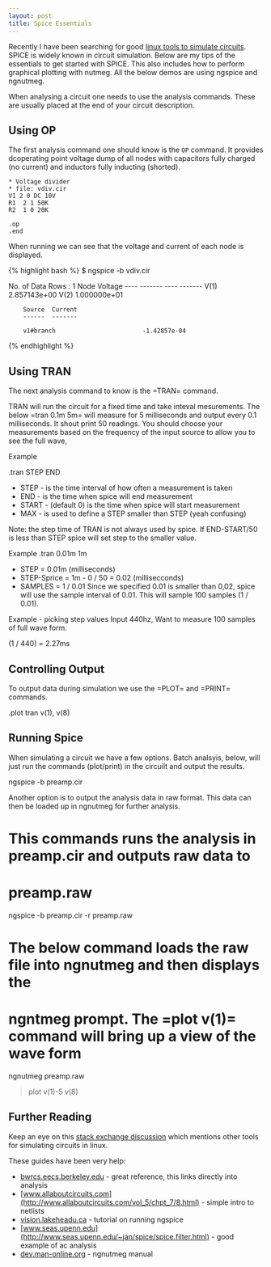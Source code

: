```yaml
---
layout: post
title: Spice Essentials
---
```


Recently I have been searching for good [linux tools to simulate circuits](http://en.wikipedia.org/wiki/List_of_free_electronics_circuit_simulators).  SPICE is widely known in circuit simulation. Below are my tips of the essentials to get started with SPICE. This also includes how to perform graphical plotting with nutmeg.  All the below demos are using ngspice and  ngnutmeg. 

When analysing a circuit one needs to use the analysis commands.  These are 
usually placed at the end of your circuit description. 

## Using OP

The first analysis command one should know is the ```OP``` command. It provides dcoperating point voltage dump  of all nodes with capacitors fully charged (no 
current) and inductors fully inducting (shorted). 

```
* Voltage divider 
* file: vdiv.cir
V1 2 0 DC 10V
R1  2 1 50K             
R2  1 0 20K             

.op
.end
```
When running we can see that the voltage and current of each node is displayed.

{% highlight bash %}
$ ngspice -b vdiv.cir

No. of Data Rows : 1
        Node                                  Voltage
        ----                                  -------
        ----    -------
        V(1)                             2.857143e+00
        V(2)                             1.000000e+01

        Source  Current
        ------  -------

        v1#branch                        -1.42857e-04
{% endhighlight %}

## Using TRAN

The next analysis command to know is the =TRAN= command. 

TRAN will run the circuit for a fixed time and take inteval mesurements.  The below =tran 0.1m 5m= will measure for 5 milliseconds and output every 0.1 milliseconds.  It shout print 50 readings.   You should choose your measurements based on the frequency of the input source to allow you to see the full wave, 

Example

.tran STEP END <START> <MAX>
 - STEP - is the time interval of how often a measurement is taken
 - END - is the time when spice will end measurement
 - START - (default 0) is the time when spice will start measurement
 - MAX - is used to define a STEP smaller than STEP (yeah confusing)

Note: the step time of TRAN is not always used by spice.  If END-START/50 is less than STEP spice will set step to the smaller value. 

Example
.tran 0.01m 1m
  - STEP = 0.01m (milliseconds)
  - STEP-Sprice = 1m - 0 / 50 = 0.02 (millisecconds) 
  - SAMPLES = 1 / 0.01
Since we specified 0.01 is smaller than 0,02, spice will use the sample interval of 0.01.  This will sample 100 samples (1 / 0.01). 

Example - picking step values
Input 440hz, Want to measure 100 samples of full wave form. 

(1 / 440) = 2.27ms 

## Controlling Output

To output data during simulation we use the =PLOT= and =PRINT= commands. 

.plot tran v(1), v(8)

## Running Spice

When simulating a circuit we have a few options. Batch analsyis, below, will 
just  run the commands (plot/print) in the circuilt and output the results.

ngspice -b preamp.cir

Another option is to output the analysis data in raw format. This data can then
be loaded up in ngnutmeg for further analysis.

# This commands runs the analysis in preamp.cir and outputs raw data to
# preamp.raw
ngspice -b preamp.cir -r preamp.raw

# The below command loads the raw file into ngnutmeg and then displays the
# ngntmeg prompt. The =plot v(1)= command will bring up a view of the wave form
ngnutmeg preamp.raw
> plot v(1)-5 v(8)

## Further Reading

Keep an eye on this [stack exchange discussion](http://electronics.stackexchange.com/questions/55087/spice-simulator-at-linux) which mentions other tools for simulating circuits in linux. 

These guides have been very help:

* [bwrcs.eecs.berkeley.edu](http://bwrcs.eecs.berkeley.edu/Classes/IcBook/SPICE/UserGuide/analyses_fr.html) - great reference, this links directly into analysis
* [www.allaboutcircuits.com](http://www.allaboutcircuits.com/vol_5/chpt_7/8.html) - simple intro to netlists
* [vision.lakeheadu.ca](http://vision.lakeheadu.ca/eng4136/spice/op_ac_analysis.html) - tutorial on running ngspice
* [www.seas.upenn.edu](http://www.seas.upenn.edu/~jan/spice/spice.filter.html) - good example of ac analysis
* [dev.man-online.org](http://dev.man-online.org/man1/ngnutmeg/) - ngnutmeg manual


